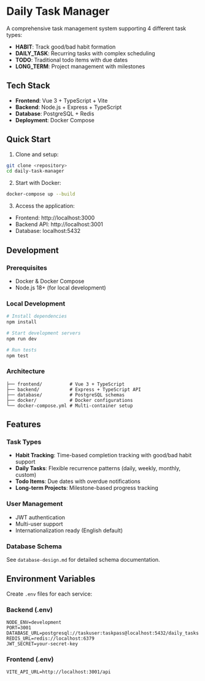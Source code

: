 # Daily Task Manager

A comprehensive task management system supporting 4 different task types:
- **HABIT**: Track good/bad habit formation
- **DAILY_TASK**: Recurring tasks with complex scheduling
- **TODO**: Traditional todo items with due dates  
- **LONG_TERM**: Project management with milestones

## Tech Stack

- **Frontend**: Vue 3 + TypeScript + Vite
- **Backend**: Node.js + Express + TypeScript
- **Database**: PostgreSQL + Redis
- **Deployment**: Docker Compose

## Quick Start

1. Clone and setup:
```bash
git clone <repository>
cd daily-task-manager
```

2. Start with Docker:
```bash
docker-compose up --build
```

3. Access the application:
- Frontend: http://localhost:3000
- Backend API: http://localhost:3001
- Database: localhost:5432

## Development

### Prerequisites
- Docker & Docker Compose
- Node.js 18+ (for local development)

### Local Development
```bash
# Install dependencies
npm install

# Start development servers
npm run dev

# Run tests
npm test
```

### Architecture

```
├── frontend/          # Vue 3 + TypeScript
├── backend/           # Express + TypeScript API
├── database/          # PostgreSQL schemas
├── docker/            # Docker configurations
└── docker-compose.yml # Multi-container setup
```

## Features

### Task Types
- **Habit Tracking**: Time-based completion tracking with good/bad habit support
- **Daily Tasks**: Flexible recurrence patterns (daily, weekly, monthly, custom)
- **Todo Items**: Due dates with overdue notifications
- **Long-term Projects**: Milestone-based progress tracking

### User Management
- JWT authentication
- Multi-user support
- Internationalization ready (English default)

### Database Schema
See `database-design.md` for detailed schema documentation.

## Environment Variables

Create `.env` files for each service:

### Backend (.env)
```
NODE_ENV=development
PORT=3001
DATABASE_URL=postgresql://taskuser:taskpass@localhost:5432/daily_tasks
REDIS_URL=redis://localhost:6379
JWT_SECRET=your-secret-key
```

### Frontend (.env)
```
VITE_API_URL=http://localhost:3001/api
```
